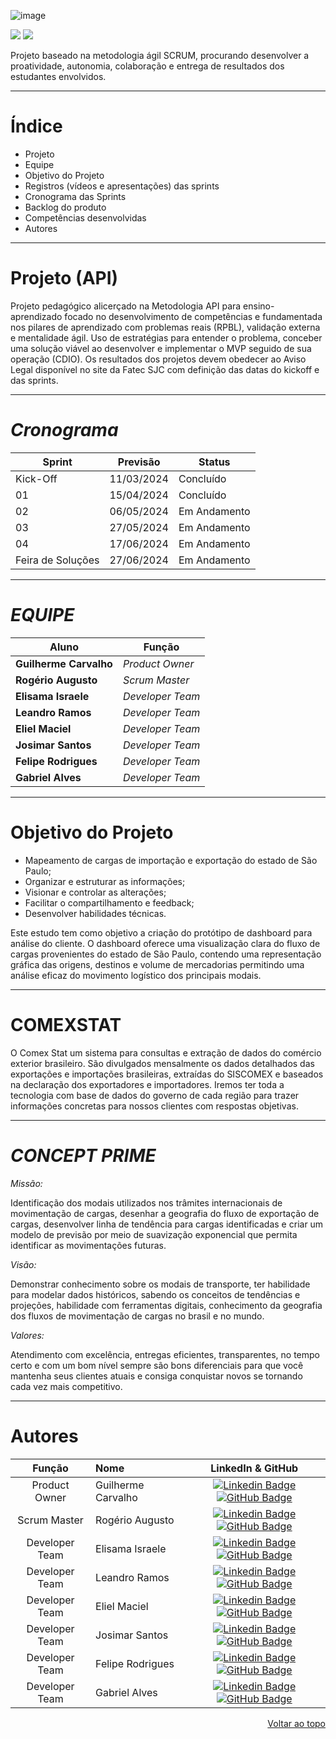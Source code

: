 ![image](https://github.com/Guilhermecarvalhoribeiro/CONCEPTPRIME/assets/141978882/af707345-334d-4601-9602-ecfc367c4ac6)

 
 <a href="http://fatecsjc-prd.azurewebsites.net/"><img src="https://img.shields.io/badge/INSTITUIÇÃO%3A-FATEC SÃO JOSÉ DOS CAMPOS-beige"/></a>
 <a href="https://conceptprimefatec.atlassian.net/jira/software/projects/CPTPRIME/boards/1/backlog/"><img src="https://img.shields.io/badge/LINK:-JIRA SOFTWARE-blue"/></a>

Projeto baseado na metodologia ágil SCRUM, procurando desenvolver a proatividade, autonomia, colaboração e entrega de resultados dos estudantes envolvidos.

------------------------------------------------------------------------------------------------------------------------------------------
# Índice
* Projeto
* Equipe
* Objetivo do Projeto
* Registros (vídeos e apresentações) das sprints
* Cronograma das Sprints
* Backlog do produto
* Competências desenvolvidas
* Autores
------------------------------------------------------------------------------------------------------------------------------------------
# Projeto (API) 

Projeto pedagógico alicerçado na Metodologia API para ensino-aprendizado focado no desenvolvimento de competências e fundamentada nos pilares de aprendizado com problemas reais (RPBL), validação externa e mentalidade ágil. 
Uso de estratégias para entender o problema, conceber uma solução viável ao desenvolver e implementar o MVP seguido de sua operação (CDIO).
Os resultados dos projetos devem obedecer ao Aviso Legal disponível no site da Fatec SJC com definição das datas do kickoff e das sprints.

------------------------------------------------------------------------------------------------------------------------------------------
# *Cronograma*


Sprint | Previsão | Status|
|------|--------|------
|Kick-Off | 11/03/2024 | Concluído | 
|01| 15/04/2024| Concluído | 
|02| 06/05/2024 | Em Andamento |
|03| 27/05/2024 | Em Andamento | 
|04| 17/06/2024 | Em Andamento | 
|Feira de Soluções|27/06/2024 |Em Andamento|

------------------------------------------------------------------------------------------------------------------------------------------
 # *EQUIPE*

Aluno            	 	| Função |   
|-------------------|---------|                 
|__Guilherme Carvalho__  | *Product Owner*  
|__Rogério Augusto__| *Scrum Master* 
|__Elisama Israele__  | *Developer Team*  
|__Leandro Ramos__  | *Developer Team* 
|__Eliel Maciel__| *Developer Team*
|__Josimar Santos__| *Developer Team*
|__Felipe Rodrigues__| *Developer Team*
|__Gabriel Alves__| *Developer Team* 


------------------------------------------------------------------------------------------------------------------------------------------
# Objetivo do Projeto
* Mapeamento de cargas de importação e exportação do estado de São Paulo;
* Organizar e estruturar as informações;
* Visionar e controlar as alterações;
* Facilitar o compartilhamento e feedback;
* Desenvolver habilidades técnicas.

Este estudo tem como objetivo a criação do protótipo de dashboard para análise do cliente. O dashboard oferece uma visualização clara do fluxo de cargas provenientes do estado de São Paulo, contendo uma representação gráfica das origens, destinos e volume de mercadorias permitindo uma análise eficaz do movimento logístico dos principais modais.

------------------------------------------------------------------------------------------------------------------------------------------
# COMEXSTAT
O Comex Stat um sistema para consultas e extração de
dados do comércio exterior brasileiro. São divulgados
mensalmente os dados detalhados das exportações e
importações brasileiras, extraídas do SISCOMEX e
baseados na declaração dos exportadores e
importadores. Iremos ter toda a tecnologia com base de
dados do governo de cada região para trazer
informações concretas para nossos clientes com
respostas objetivas.

------------------------------------------------------------------------------------------------------------------------------------------
# *CONCEPT PRIME*

_Missão:_

Identificação dos modais utilizados nos trâmites internacionais de movimentação de cargas, desenhar a geografia do fluxo de exportação de cargas, desenvolver linha de tendência para cargas identificadas e criar um modelo de previsão por meio de suavização exponencial que permita identificar as movimentações futuras. 

_Visão:_  

Demonstrar conhecimento sobre os modais de transporte, ter habilidade para modelar dados históricos, sabendo os conceitos de tendências e projeções, habilidade com ferramentas digitais, conhecimento da geografia dos fluxos de movimentação de cargas no brasil e no mundo. 

_Valores:_  

Atendimento com excelência, entregas eficientes, transparentes, no tempo certo e com um bom nível sempre são bons diferenciais para que você mantenha seus clientes atuais e consiga conquistar novos se tornando cada vez mais competitivo. 

------------------------------------------------------------------------------------------------------------------------------------------
# Autores
|    Função     | Nome                                  |  LinkedIn & GitHub |
| :-----------: | :------------------------------------ | :-------------------------------------------------------------------------------------------------------------------------------------------------------------------------------------------------------------------------------------------------------------------------------------------------------------------------: |
| Product Owner |   Guilherme Carvalho       |     [![Linkedin Badge](https://img.shields.io/badge/Linkedin-blue?style=flat-square&logo=Linkedin&logoColor=white)](https://www.linkedin.com/in/guilherme-c-ribeiro-914245222 ) [![GitHub Badge](https://img.shields.io/badge/GitHub-111217?style=flat-square&logo=github&logoColor=white)](https://github.com/Guilhermecarvalhoribeiro )              |
| Scrum Master  | Rogério Augusto |      [![Linkedin Badge](https://img.shields.io/badge/Linkedin-blue?style=flat-square&logo=Linkedin&logoColor=white)](https://www.linkedin.com/in/rog%C3%A9rio-augusto-85b115199/) [![GitHub Badge](https://img.shields.io/badge/GitHub-111217?style=flat-square&logo=github&logoColor=white)](https://github.com/rogeriopereira01)     |
|  Developer Team  | Elisama Israele             |         [![Linkedin Badge](https://img.shields.io/badge/Linkedin-blue?style=flat-square&logo=Linkedin&logoColor=white)](https://www.linkedin.com/in/elisama-silva-a11a3b277?utm_source=share&utm_campaign=share_via&utm_content=profile&utm_medium=android_app) [![GitHub Badge](https://img.shields.io/badge/GitHub-111217?style=flat-square&logo=github&logoColor=white)](https://github.com/ElisamaIsraele)      |
|  Developer Team | Leandro Ramos    |           [![Linkedin Badge](https://img.shields.io/badge/Linkedin-blue?style=flat-square&logo=Linkedin&logoColor=white)](https://www.linkedin.com/in/leandro-ramos-193040277/) [![GitHub Badge](https://img.shields.io/badge/GitHub-111217?style=flat-square&logo=github&logoColor=white)](https://github.com)          |
| Developer Team | Eliel Maciel|      [![Linkedin Badge](https://img.shields.io/badge/Linkedin-blue?style=flat-square&logo=Linkedin&logoColor=white)](https://www.linkedin.com/in/elielmaciel2022?utm_source=share&utm_campaign=share_via&utm_content=profile&utm_medium=android_app) [![GitHub Badge](https://img.shields.io/badge/GitHub-111217?style=flat-square&logo=github&logoColor=white)](https://github.com/ElielMaciel/Template)     |
| Developer Team | Josimar Santos|      [![Linkedin Badge](https://img.shields.io/badge/Linkedin-blue?style=flat-square&logo=Linkedin&logoColor=white)](https://www.linkedin.com/in/josimar-santos-2b4329288?utm_source=share&utm_campaign=share_via&utm_content=profile&utm_medium=android_app) [![GitHub Badge](https://img.shields.io/badge/GitHub-111217?style=flat-square&logo=github&logoColor=white)](https://github.com)     |
| Developer Team | Felipe Rodrigues|      [![Linkedin Badge](https://img.shields.io/badge/Linkedin-blue?style=flat-square&logo=Linkedin&logoColor=white)](https://www.linkedin.com/in/felipe-rodrigues-silva-234249169?utm_source=share&utm_campaign=share_via&utm_content=profile&utm_medium=android_app) [![GitHub Badge](https://img.shields.io/badge/GitHub-111217?style=flat-square&logo=github&logoColor=white)](https://github.com/Feliperodrigues17)     |
| Developer Team | Gabriel Alves|      [![Linkedin Badge](https://img.shields.io/badge/Linkedin-blue?style=flat-square&logo=Linkedin&logoColor=white)](https://www.linkedin.com) [![GitHub Badge](https://img.shields.io/badge/GitHub-111217?style=flat-square&logo=github&logoColor=white)](https://github.com)     |




<p align="right"> <a href="#top">Voltar ao topo</a> </p>
